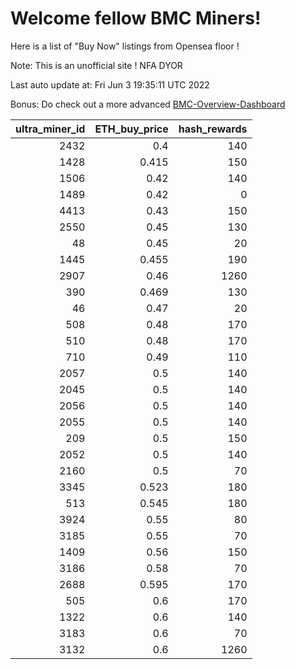 # Welcome fellow BMC Miners!
Here is a list of "Buy Now" listings from Opensea floor !

Note: This is an unofficial site ! NFA DYOR

Last auto update at: Fri Jun  3 19:35:11 UTC 2022

Bonus: Do check out a more advanced [BMC-Overview-Dashboard](https://dune.com/defifunk/BMC-Overview-Dashboard)


|   ultra_miner_id |   ETH_buy_price |   hash_rewards |
|-----------------:|----------------:|---------------:|
|             2432 |           0.4   |            140 |
|             1428 |           0.415 |            150 |
|             1506 |           0.42  |            140 |
|             1489 |           0.42  |              0 |
|             4413 |           0.43  |            150 |
|             2550 |           0.45  |            130 |
|               48 |           0.45  |             20 |
|             1445 |           0.455 |            190 |
|             2907 |           0.46  |           1260 |
|              390 |           0.469 |            130 |
|               46 |           0.47  |             20 |
|              508 |           0.48  |            170 |
|              510 |           0.48  |            170 |
|              710 |           0.49  |            110 |
|             2057 |           0.5   |            140 |
|             2045 |           0.5   |            140 |
|             2056 |           0.5   |            140 |
|             2055 |           0.5   |            140 |
|              209 |           0.5   |            150 |
|             2052 |           0.5   |            140 |
|             2160 |           0.5   |             70 |
|             3345 |           0.523 |            180 |
|              513 |           0.545 |            180 |
|             3924 |           0.55  |             80 |
|             3185 |           0.55  |             70 |
|             1409 |           0.56  |            150 |
|             3186 |           0.58  |             70 |
|             2688 |           0.595 |            170 |
|              505 |           0.6   |            170 |
|             1322 |           0.6   |            140 |
|             3183 |           0.6   |             70 |
|             3132 |           0.6   |           1260 |